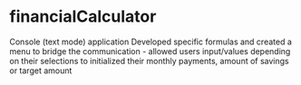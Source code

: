 # financialCalculator
Console (text mode) application
Developed specific formulas and created a menu to bridge the communication -  allowed users input/values depending on their selections to initialized their monthly payments, amount of savings or target amount
